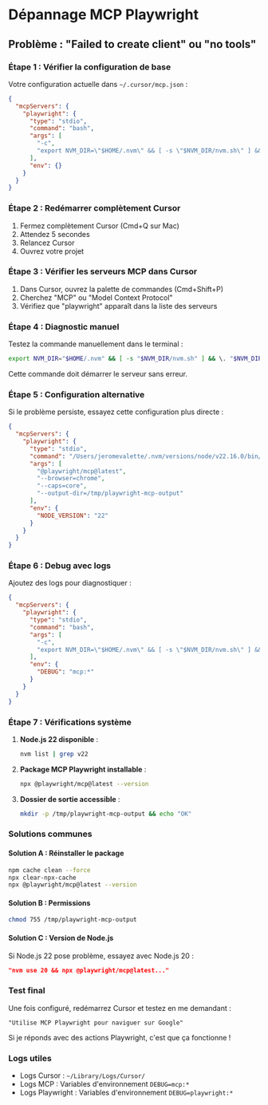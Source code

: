 # Dépannage MCP Playwright

## Problème : "Failed to create client" ou "no tools"

### Étape 1 : Vérifier la configuration de base

Votre configuration actuelle dans `~/.cursor/mcp.json` :

```json
{
  "mcpServers": {
    "playwright": {
      "type": "stdio", 
      "command": "bash",
      "args": [
        "-c",
        "export NVM_DIR=\"$HOME/.nvm\" && [ -s \"$NVM_DIR/nvm.sh\" ] && \\. \"$NVM_DIR/nvm.sh\" && nvm use 22 && npx @playwright/mcp@latest --browser=chrome --caps=core --output-dir=/tmp/playwright-mcp-output"
      ],
      "env": {}
    }
  }
}
```

### Étape 2 : Redémarrer complètement Cursor

1. Fermez complètement Cursor (Cmd+Q sur Mac)
2. Attendez 5 secondes
3. Relancez Cursor
4. Ouvrez votre projet

### Étape 3 : Vérifier les serveurs MCP dans Cursor

1. Dans Cursor, ouvrez la palette de commandes (Cmd+Shift+P)
2. Cherchez "MCP" ou "Model Context Protocol"
3. Vérifiez que "playwright" apparaît dans la liste des serveurs

### Étape 4 : Diagnostic manuel

Testez la commande manuellement dans le terminal :

```bash
export NVM_DIR="$HOME/.nvm" && [ -s "$NVM_DIR/nvm.sh" ] && \. "$NVM_DIR/nvm.sh" && nvm use 22 && npx @playwright/mcp@latest --browser=chrome --caps=core --output-dir=/tmp/playwright-mcp-output
```

Cette commande doit démarrer le serveur sans erreur.

### Étape 5 : Configuration alternative

Si le problème persiste, essayez cette configuration plus directe :

```json
{
  "mcpServers": {
    "playwright": {
      "type": "stdio",
      "command": "/Users/jeromevalette/.nvm/versions/node/v22.16.0/bin/npx",
      "args": [
        "@playwright/mcp@latest",
        "--browser=chrome",
        "--caps=core",
        "--output-dir=/tmp/playwright-mcp-output"
      ],
      "env": {
        "NODE_VERSION": "22"
      }
    }
  }
}
```

### Étape 6 : Debug avec logs

Ajoutez des logs pour diagnostiquer :

```json
{
  "mcpServers": {
    "playwright": {
      "type": "stdio",
      "command": "bash",
      "args": [
        "-c",
        "export NVM_DIR=\"$HOME/.nvm\" && [ -s \"$NVM_DIR/nvm.sh\" ] && \\. \"$NVM_DIR/nvm.sh\" && nvm use 22 && npx @playwright/mcp@latest --browser=chrome --caps=core --output-dir=/tmp/playwright-mcp-output"
      ],
      "env": {
        "DEBUG": "mcp:*"
      }
    }
  }
}
```

### Étape 7 : Vérifications système

1. **Node.js 22 disponible** :
   ```bash
   nvm list | grep v22
   ```

2. **Package MCP Playwright installable** :
   ```bash
   npx @playwright/mcp@latest --version
   ```

3. **Dossier de sortie accessible** :
   ```bash
   mkdir -p /tmp/playwright-mcp-output && echo "OK"
   ```

### Solutions communes

#### Solution A : Réinstaller le package
```bash
npm cache clean --force
npx clear-npx-cache
npx @playwright/mcp@latest --version
```

#### Solution B : Permissions
```bash
chmod 755 /tmp/playwright-mcp-output
```

#### Solution C : Version de Node.js
Si Node.js 22 pose problème, essayez avec Node.js 20 :
```json
"nvm use 20 && npx @playwright/mcp@latest..."
```

### Test final

Une fois configuré, redémarrez Cursor et testez en me demandant :
```
"Utilise MCP Playwright pour naviguer sur Google"
```

Si je réponds avec des actions Playwright, c'est que ça fonctionne !

### Logs utiles

- Logs Cursor : `~/Library/Logs/Cursor/`
- Logs MCP : Variables d'environnement `DEBUG=mcp:*`
- Logs Playwright : Variables d'environnement `DEBUG=playwright:*` 